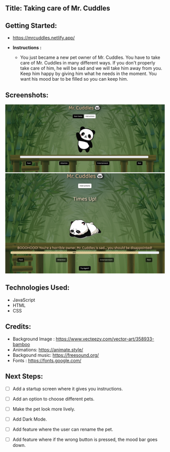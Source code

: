 ## __Title: Taking care of Mr. Cuddles__ 

## Getting Started: #
  * https://mrcuddles.netlify.app/

  * __Instructions :__
    * You just became a new pet owner of Mr. Cuddles. You have to take care of Mr. Cuddles in many different ways. If you don't properly take care of him, he will be sad and we will take him away from you. Keep him happy by giving him what he needs in the moment. You want his mood bar to be filled so you can keep him. 


## Screenshots: 
 ![alt text](./assets/images/readme-image1.png)
 ![alt text](./assets/images/readme-image2.png)
## Technologies Used: 
  * JavaScript
  * HTML
  * CSS

## Credits: 
  * Background Image : https://www.vecteezy.com/vector-art/358933-bamboo
  * Animations: https://animate.style/
  * Backgound music: https://freesound.org/
  * Fonts : https://fonts.google.com/

## Next Steps: 
  - [ ] Add a startup screen where it gives you instructions.
  - [ ] Add an option to choose different pets.
  - [ ] Make the pet look more lively.
  - [ ] Add Dark Mode.
  - [ ] Add feature where the user can rename the pet.
  - [ ] Add feature where if the wrong button is pressed, the mood bar goes down.


